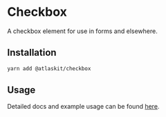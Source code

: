 # Checkbox

A checkbox element for use in forms and elsewhere.

## Installation

```sh
yarn add @atlaskit/checkbox
```

## Usage

Detailed docs and example usage can be found [here](https://atlaskit.atlassian.com/packages/core/checkbox).
